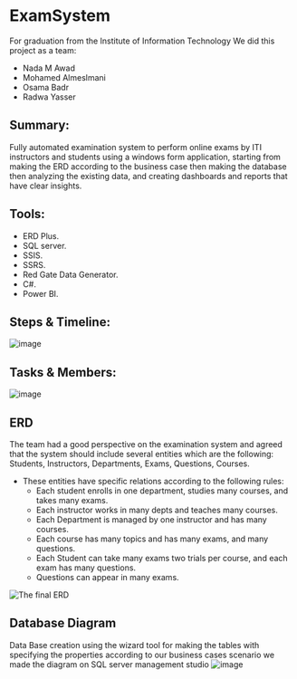# ExamSystem

For graduation from the Institute of Information Technology We did this project as a team: 
- Nada M Awad 
- Mohamed Almeslmani
- Osama Badr
- Radwa Yasser

## Summary:
Fully automated examination system to perform online exams by ITI instructors and students using a windows form application, starting from making the ERD according to the business case then making the database then analyzing the existing data, and creating dashboards and reports that have clear insights.
 
## Tools:
- ERD Plus.
- SQL server.
- SSIS.
- SSRS.
- Red Gate Data Generator.
- C#.
- Power BI. 
 
 ## Steps & Timeline:
 ![image](https://user-images.githubusercontent.com/58444526/200630191-0a522255-24b3-4480-bf72-5909028b9b73.png)

## Tasks & Members:
![image](https://user-images.githubusercontent.com/58444526/200630338-cb10a90b-8c31-40e8-a019-a6c50a88a5e1.png)

## ERD
The team had a good perspective on the examination system and agreed that the system should include several entities which are the following:
Students, Instructors, Departments, Exams, Questions, Courses.

- These entities have specific relations according to the following rules:
  - Each student enrolls in one department, studies many courses, and takes many exams.
  - Each instructor works in many depts and teaches many courses.
  - Each Department is managed by one instructor and has many courses.
  - Each course has many topics and has many exams, and many questions.
  - Each Student can take many exams two trials per course, and each exam has many questions.
  - Questions can appear in many exams.

![The final ERD](https://user-images.githubusercontent.com/58444526/200630566-e6579203-d84f-4c0c-8f2d-1e46434b02d9.png)

## Database Diagram
Data Base creation using the wizard tool for making the tables with specifying the properties according to our business cases scenario we made the diagram on SQL server management studio
![image](https://user-images.githubusercontent.com/58444526/200630744-723312a9-7e93-4179-8f5e-f88e100f346a.png)
